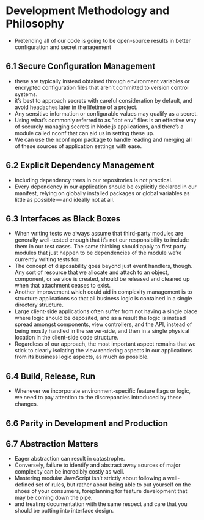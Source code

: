 

# Development Methodology and Philosophy

- Pretending all of our code is going to be open-source results in better configuration and secret management

## 6.1 Secure Configuration Management

- these are typically instead obtained through environment variables or encrypted configuration files that aren’t committed to version control systems.
- it’s best to approach secrets with careful consideration by default, and avoid headaches later in the lifetime of a project.
- Any sensitive information or configurable values may qualify as a secret.
- Using what’s commonly referred to as "dot env" files is an effective way of securely managing secrets in Node.js applications, and there’s a module called nconf that can aid us in setting these up.
- We can use the nconf npm package to handle reading and merging all of these sources of application settings with ease.

## 6.2 Explicit Dependency Management

- Including dependency trees in our repositories is not practical.
- Every dependency in our application should be explicitly declared in our manifest, relying on globally installed packages or global variables as little as possible — and ideally not at all.

## 6.3 Interfaces as Black Boxes

- When writing tests we always assume that third-party modules are generally well-tested enough that it’s not our responsibility to include them in our test cases. The same thinking should apply to first party modules that just happen to be dependencies of the module we’re currently writing tests for.
- The concept of disposability goes beyond just event handlers, though. Any sort of resource that we allocate and attach to an object, component, or service is created, should be released and cleaned up when that attachment ceases to exist.
- Another improvement which could aid in complexity management is to structure applications so that all business logic is contained in a single directory structure.
- Large client-side applications often suffer from not having a single place where logic should be deposited, and as a result the logic is instead spread amongst components, view controllers, and the API, instead of being mostly handled in the server-side, and then in a single physical location in the client-side code structure.
- Regardless of our approach, the most important aspect remains that we stick to clearly isolating the view rendering aspects in our applications from its business logic aspects, as much as possible.

## 6.4 Build, Release, Run

- Whenever we incorporate environment-specific feature flags or logic, we need to pay attention to the discrepancies introduced by these changes.

## 6.6 Parity in Development and Production

## 6.7 Abstraction Matters

- Eager abstraction can result in catastrophe.
- Conversely, failure to identify and abstract away sources of major complexity can be incredibly costly as well.
- Mastering modular JavaScript isn’t strictly about following a well-defined set of rules, but rather about being able to put yourself on the shoes of your consumers, foreplanning for feature development that may be coming down the pipe.
- and treating documentation with the same respect and care that you should be putting into interface design.

